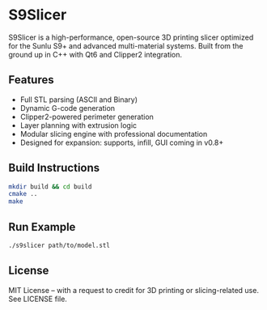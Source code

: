 # S9Slicer

S9Slicer is a high-performance, open-source 3D printing slicer optimized for the Sunlu S9+ and advanced multi-material systems. Built from the ground up in C++ with Qt6 and Clipper2 integration.

## Features

- Full STL parsing (ASCII and Binary)
- Dynamic G-code generation
- Clipper2-powered perimeter generation
- Layer planning with extrusion logic
- Modular slicing engine with professional documentation
- Designed for expansion: supports, infill, GUI coming in v0.8+

## Build Instructions

```bash
mkdir build && cd build
cmake ..
make
```

## Run Example

```bash
./s9slicer path/to/model.stl
```

## License

MIT License – with a request to credit for 3D printing or slicing-related use. See LICENSE file.
